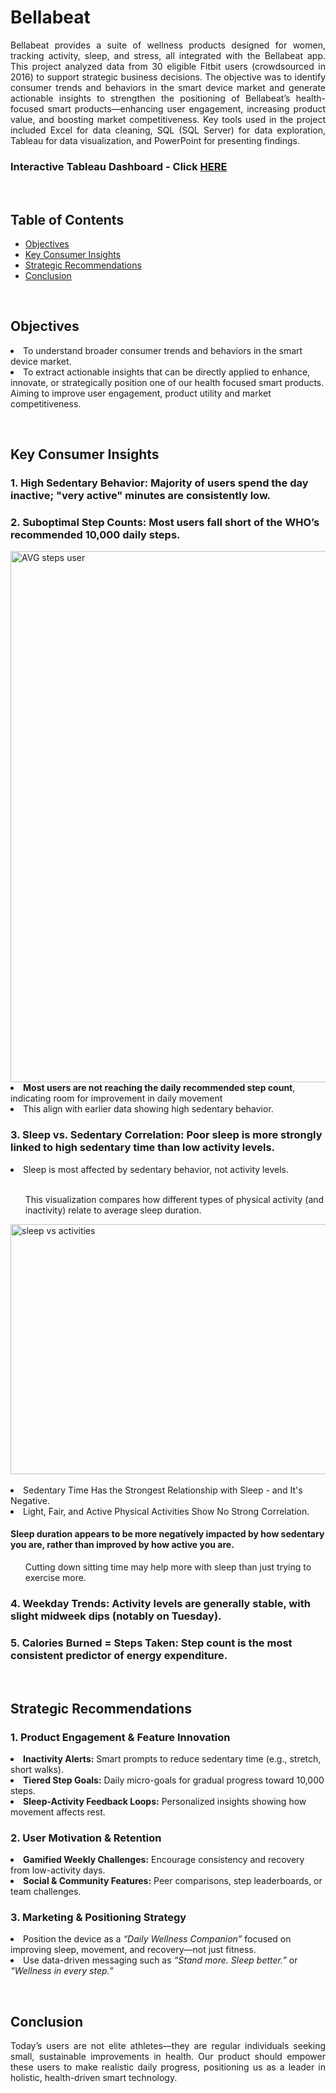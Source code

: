 # Bellabeat

<p align = 'justify'>Bellabeat provides a suite of wellness products designed for women, tracking activity, sleep, and stress, all integrated with the Bellabeat app. This project analyzed data from 30 eligible Fitbit users (crowdsourced in 2016) to support strategic business decisions.
The objective was to identify consumer trends and behaviors in the smart device market and generate actionable insights to strengthen the positioning of Bellabeat’s health-focused smart products—enhancing user engagement, increasing product value, and boosting market competitiveness.
Key tools used in the project included Excel for data cleaning, SQL (SQL Server) for data exploration, Tableau for data visualization, and PowerPoint for presenting findings.</p>
<h3> Interactive Tableau Dashboard - Click  <a href = "https://public.tableau.com/app/profile/immanuel.mamauag/viz/DailyActivity_17528945596700/FitnessDeviceTrends">HERE</a></h3>
<br>
<h2>Table of Contents</h2>
<ul>
  <li><a href="#objectives">Objectives</a></li>
  <li><a href="#insights">Key Consumer Insights</a></li>
  <li><a href="#recommendations">Strategic Recommendations</a></li>
  <li><a href="#conclusion">Conclusion</a></li>
</ul>
<br>
<h2 id="objectives">Objectives</h2>
<p align = 'justify'>
<li>To understand broader consumer trends and behaviors in the smart device market.</li> 
<li>To extract actionable insights that can be directly applied to enhance, innovate, or strategically position one of our health focused smart products. Aiming to improve user engagement, product utility and market competitiveness.</li></p>
<br>
<h2 id="insights">Key Consumer Insights</h2>
<h3><p>1. High Sedentary Behavior: Majority of users spend the day inactive; "very active" minutes are consistently low.</h3>


<h3>2. Suboptimal Step Counts: Most users fall short of the WHO’s recommended 10,000 daily steps.</h3>
<img width="900" height="850" alt="AVG steps user" src="https://github.com/user-attachments/assets/af395441-44d6-4edf-b868-9163dfd00de1" />
<li><b>Most users are not reaching the daily recommended step count</b>, indicating room for improvement in daily movement</li>
<li>This align with earlier data showing high sedentary behavior.</li>
<h3>3. Sleep vs. Sedentary Correlation: Poor sleep is more strongly linked to high sedentary time than low activity levels.</h3>
<li>Sleep is most affected by sedentary behavior, not activity levels.</li>
<br>
<ul>This visualization compares how different types of physical activity (and inactivity) relate to average sleep duration.</ul>
<img width="900" height="400" alt="sleep vs activities" src="https://github.com/user-attachments/assets/a31ba838-c51c-4f8b-be7d-2f618c0dd216">
<br>
<br>
<li> Sedentary Time Has the Strongest Relationship with Sleep - and It's Negative.</li>
<li> Light, Fair, and Active Physical Activities Show No Strong Correlation.</li>

<h4>Sleep duration appears to be more negatively impacted by how sedentary you are, rather than improved by how active you are.</h4>
<ul>Cutting down sitting time may help more with sleep than just trying to exercise more.</ul>
<ul></ul>
<h3>4. Weekday Trends: Activity levels are generally stable, with slight midweek dips (notably on Tuesday).</h3>

<h3>5. Calories Burned = Steps Taken: Step count is the most consistent predictor of energy expenditure.</h3>

<br>

<h2 id="recommendations">Strategic Recommendations</h2>

<h3><p>1. Product Engagement & Feature Innovation</h3>

<li><b>Inactivity Alerts:</b> Smart prompts to reduce sedentary time (e.g., stretch, short walks).</li>

<li><b>Tiered Step Goals:</b> Daily micro-goals for gradual progress toward 10,000 steps.</li>

<li><b>Sleep-Activity Feedback Loops:</b> Personalized insights showing how movement affects rest.</li>


<h3>2. User Motivation & Retention</h3>

<li><b>Gamified Weekly Challenges:</b> Encourage consistency and recovery from low-activity days.</li>

<li><b>Social & Community Features:</b> Peer comparisons, step leaderboards, or team challenges.</li>


<h3>3. Marketing & Positioning Strategy</h3>

<li>Position the device as a <i>“Daily Wellness Companion”</i> focused on improving sleep, movement, and recovery—not just fitness.</li>

<li>Use data-driven messaging such as <i>“Stand more. Sleep better.”</i> or <i>“Wellness in every step.”</i></li>
</p>

<br>

<h2 id="conclusion">Conclusion</h2>

<p align = 'justify'> Today’s users are not elite athletes—they are regular individuals seeking small, sustainable improvements in health. Our product should empower these users to make realistic daily progress, positioning us as a leader in holistic, health-driven smart technology.</p>
